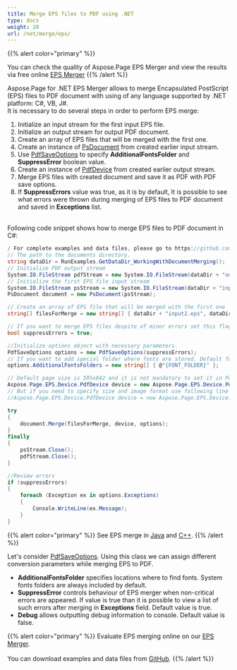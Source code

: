 ```yaml
---
title: Merge EPS files to PDF using .NET
type: docs
weight: 20
url: /net/merge/eps/
---
```


{{% alert color="primary" %}} 

You can check the quality of Aspose.Page EPS Merger and view the results via free online <a nofollow href="https://products.aspose.app/page/merge/eps">EPS Merger</a> {{% /alert %}} 

Aspose.Page for .NET EPS Merger allows to merge Encapsulated PostScript (EPS) files to PDF document with using of any language supported by .NET platform: C#, VB, J#.
<br>It is necessary to do several steps in order to perform EPS merge:
1. Initialize an input stream for the first input EPS file.
2. Initialize an output stream for output PDF document.
3. Create an array of EPS files that will be merged with the first one.
4. Create an instance of [PsDocument](https://apireference.aspose.com/page/net/aspose.page.eps/psdocument) from created earlier input stream.
5. Use [PdfSaveOptions](https://apireference.aspose.com/page/net/aspose.page.eps.device/pdfsaveoptions) to specify **AdditionalFontsFolder** and **SuppressError** boolean value.
6. Create an instance of [PdfDevice](https://apireference.aspose.com/page/net/aspose.page.eps.device/pdfdevice) from created earlier output stream.
7. Merge EPS files with created document and save it as PDF with PDF save options.
7. If **SuppressErrors** value was true, as it is by default, It is possible to see what errors were thrown during merging of EPS files to PDF document and saved in **Exceptions** list.

<br>Following code snippet shows how to merge EPS files to PDF document in C#:
<br>
```C#
/ For complete examples and data files, please go to https://github.com/aspose-page/Aspose.Page-for-.NET
// The path to the documents directory.
string dataDir = RunExamples.GetDataDir_WorkingWithDocumentMerging();
// Initialize PDF output stream
System.IO.FileStream pdfStream = new System.IO.FileStream(dataDir + "outputPDF_out.pdf", System.IO.FileMode.Create, System.IO.FileAccess.Write);
// Initialize the first EPS file input stream
System.IO.FileStream psStream = new System.IO.FileStream(dataDir + "input.eps", System.IO.FileMode.Open, System.IO.FileAccess.Read);
PsDocument document = new PsDocument(psStream);

// Create an array of EPS file that will be merged with the first one
string[] filesForMerge = new string[] { dataDir + "input2.eps", dataDir + "input3.eps" };

// If you want to merge EPS files despite of minor errors set this flag
bool suppressErrors = true;

//Initialize options object with necessary parameters.
PdfSaveOptions options = new PdfSaveOptions(suppressErrors);
// If you want to add special folder where fonts are stored. Default fonts folder in OS is always included.
options.AdditionalFontsFolders = new string[] { @"{FONT_FOLDER}" };

// Default page size is 595x842 and it is not mandatory to set it in PdfDevice
Aspose.Page.EPS.Device.PdfDevice device = new Aspose.Page.EPS.Device.PdfDevice(pdfStream);
// But if you need to specify size and image format use following line
//Aspose.Page.EPS.Device.PdfDevice device = new Aspose.Page.EPS.Device.PdfDevice(pdfStream, new System.Drawing.Size(595, 842));

try
{
    document.Merge(filesForMerge, device, options);
}
finally
{
    psStream.Close();
    pdfStream.Close();
}

//Review errors
if (suppressErrors)
{
    foreach (Exception ex in options.Exceptions)
    {
        Console.WriteLine(ex.Message);
    }
}
```
{{% alert color="primary" %}}
See EPS merge in [Java](/page/java/merge/eps/) and [C++](/page/cpp/merge/eps/).
{{% /alert %}}

Let's consider [PdfSaveOptions](https://apireference.aspose.com/page/net/aspose.page.eps.device/pdfsaveoptions). Using this class we can assign different conversion parameters while merging EPS to PDF.
<br>
- **AdditionalFontsFolder** specifies locations where to find fonts. System fonts folders are always included by default.
- **SuppressError** controls behaviour of EPS merger when non-critical errors are appeared. If value is true than it is possible to view a list of such errors after merging in **Exceptions** field. Default value is true.
- **Debug** allows outputting debug information to console. Default value is false.

{{% alert color="primary" %}}
Evaluate EPS merging online on our <a nofollow href="https://products.aspose.app/page/merge/eps">EPS Merger</a>.
<br>
<br>
You can download examples and data files from [GitHub](https://github.com/aspose-page/Aspose.Page-for-.NET). {{% /alert %}} 